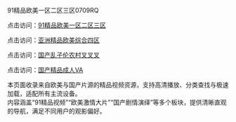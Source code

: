91精品欧美一区二区三区0709RQ

点击访问：<a href="https://heiliaoow5kzm.pages.dev/">91精品欧美一区二区三区</a>

点击访问：<a href="https://heiliao2dmwwy.pages.dev/">亚洲精品欧美综合四区</a>

点击访问：<a href="https://heiliaoll4qsx.pages.dev/">国产乱子伦农村叉叉叉</a>

点击访问：<a href="https://heiliaowzu4ur.pages.dev/">国产精品成人VA</a>

本页面收录来自欧美与国产片源的精品视频资源，支持高清播放、分类查找与极速加载，适配所有主流设备。  
内容涵盖“91精品视频”“欧美激情大片”“国产剧情演绎”等多个板块，提供清晰直观的导航，满足不同用户的观影偏好。

<span style="display:none;">[Canonical link](https://github.com/R20250709/So1 ）</span>
